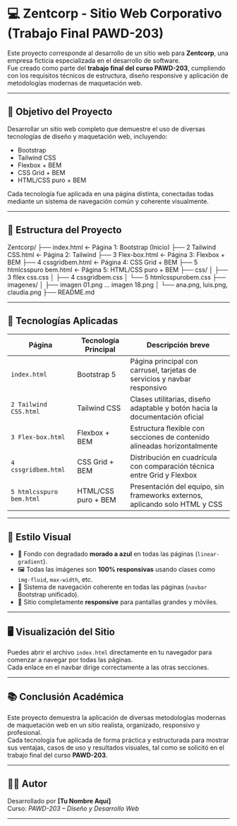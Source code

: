 # 💻 Zentcorp - Sitio Web Corporativo (Trabajo Final PAWD-203)

Este proyecto corresponde al desarrollo de un sitio web para **Zentcorp**, una empresa ficticia especializada en el desarrollo de software.  
Fue creado como parte del **trabajo final del curso PAWD-203**, cumpliendo con los requisitos técnicos de estructura, diseño responsive y aplicación de metodologías modernas de maquetación web.

---

## 📌 Objetivo del Proyecto

Desarrollar un sitio web completo que demuestre el uso de diversas tecnologías de diseño y maquetación web, incluyendo:

- Bootstrap
- Tailwind CSS
- Flexbox + BEM
- CSS Grid + BEM
- HTML/CSS puro + BEM

Cada tecnología fue aplicada en una página distinta, conectadas todas mediante un sistema de navegación común y coherente visualmente.

---

## 📁 Estructura del Proyecto

Zentcorp/
├── index.html ← Página 1: Bootstrap (Inicio)
├── 2 Tailwind CSS.html ← Página 2: Tailwind
├── 3 Flex-box.html ← Página 3: Flexbox + BEM
├── 4 cssgridbem.html ← Página 4: CSS Grid + BEM
├── 5 htmlcsspuro bem.html ← Página 5: HTML/CSS puro + BEM
├── css/
│ ├── 3 fllex css.css
│ ├── 4 cssgridbem.css
│ └── 5 htmlcsspurobem.css
├── imagenes/
│ ├── imagen 01.png ... imagen 18.png
│ └── ana.png, luis.png, claudia.png
├── README.md


---

## 🧪 Tecnologías Aplicadas

| Página                      | Tecnología Principal   | Descripción breve                                                                 |
|----------------------------|------------------------|------------------------------------------------------------------------------------|
| `index.html`               | Bootstrap 5            | Página principal con carrusel, tarjetas de servicios y navbar responsivo          |
| `2 Tailwind CSS.html`      | Tailwind CSS           | Clases utilitarias, diseño adaptable y botón hacia la documentación oficial       |
| `3 Flex-box.html`          | Flexbox + BEM          | Estructura flexible con secciones de contenido alineadas horizontalmente          |
| `4 cssgridbem.html`        | CSS Grid + BEM         | Distribución en cuadrícula con comparación técnica entre Grid y Flexbox           |
| `5 htmlcsspuro bem.html`   | HTML/CSS puro + BEM    | Presentación del equipo, sin frameworks externos, aplicando solo HTML y CSS       |

---

## 🌈 Estilo Visual

- 🎨 Fondo con degradado **morado a azul** en todas las páginas (`linear-gradient`).
- 🖼 Todas las imágenes son **100% responsivas** usando clases como `img-fluid`, `max-width`, etc.
- 🧭 Sistema de navegación coherente en todas las páginas (`navbar` Bootstrap unificado).
- 📱 Sitio completamente **responsive** para pantallas grandes y móviles.

---

## 🖥 Visualización del Sitio

Puedes abrir el archivo `index.html` directamente en tu navegador para comenzar a navegar por todas las páginas.  
Cada enlace en el navbar dirige correctamente a las otras secciones.

---

## 📚 Conclusión Académica

Este proyecto demuestra la aplicación de diversas metodologías modernas de maquetación web en un sitio realista, organizado, responsivo y profesional.  
Cada tecnología fue aplicada de forma práctica y estructurada para mostrar sus ventajas, casos de uso y resultados visuales, tal como se solicitó en el trabajo final del curso **PAWD-203**.

---

## 👨‍💻 Autor

Desarrollado por **[Tu Nombre Aquí]**  
Curso: *PAWD-203 – Diseño y Desarrollo Web*

---
